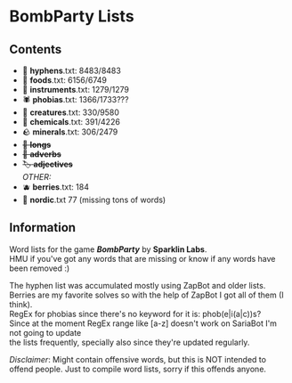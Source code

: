 # BombParty Lists
## Contents
* :link: **hyphens**.txt: 8483/8483
* :hamburger: **foods**.txt: 6156/6749
* :guitar: **instruments**.txt: 1279/1279
* :spider: **phobias**.txt: 1366/1733???
* :butterfly: **creatures**.txt: 330/9580
* :test_tube: **chemicals**.txt: 391/4226
* :rock: **minerals**.txt: 306/2479
* ~~:straight_ruler: **longs**~~
* ~~:stars: **adverbs**~~
* ~~:label: **adjectives**~~
<br>*OTHER:*
* :blueberries: **berries**.txt: 184
* :ship: **nordic**.txt 77 (missing tons of words)

## Information
Word lists for the game ***BombParty*** by **Sparklin Labs**.<br>
HMU if you've got any words that are missing or know if any words have been removed :)

The hyphen list was accumulated mostly using ZapBot and older lists.<br>
Berries are my favorite solves so with the help of ZapBot I got all of them (I think).<br>
RegEx for phobias since there's no keyword for it is: phob(e|i(a|c))s?<br>
Since at the moment RegEx range like [a-z] doesn't work on SariaBot I'm not going to update <br>
the lists frequently, specially also since they're updated regularly.

*Disclaimer*:
Might contain offensive words, but this is NOT intended to offend people. Just to compile word lists, sorry if this offends anyone.
